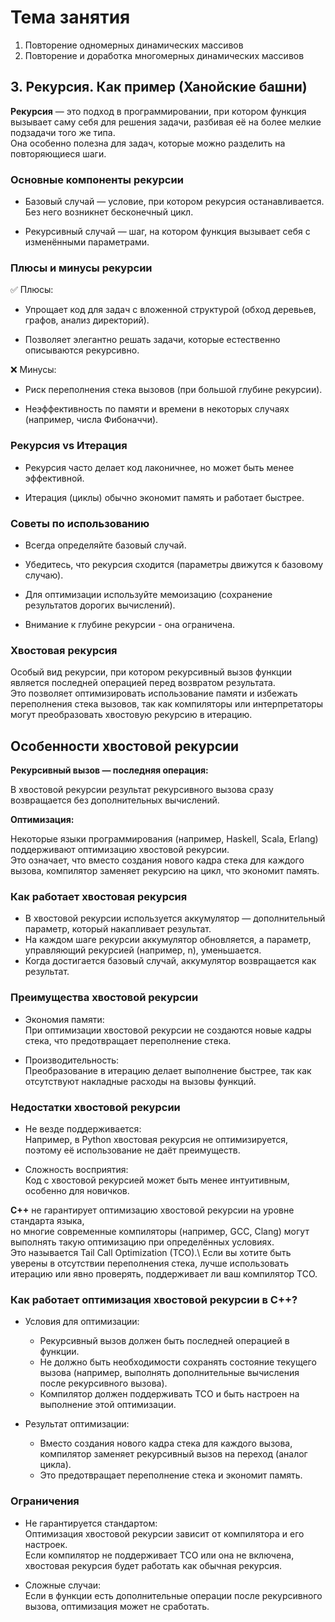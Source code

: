 # Тема занятия
1. Повторение одномерных динамических массивов
2. Повторение и доработка многомерных динамических массивов

## 3. Рекурсия. Как пример (Ханойские башни)
   
  **Рекурсия** — это подход в программировании, при котором функция вызывает саму себя для решения задачи, разбивая её на более мелкие подзадачи того же типа.\
  Она особенно полезна для задач, которые можно разделить на повторяющиеся шаги.
   
  ### Основные компоненты рекурсии
  
   - Базовый случай — условие, при котором рекурсия останавливается. Без него возникнет бесконечный цикл.

   - Рекурсивный случай — шаг, на котором функция вызывает себя с изменёнными параметрами.
   
  ### Плюсы и минусы рекурсии
  
  ✅ Плюсы:

   - Упрощает код для задач с вложенной структурой (обход деревьев, графов, анализ директорий).

   - Позволяет элегантно решать задачи, которые естественно описываются рекурсивно.

  ❌ Минусы:

   - Риск переполнения стека вызовов (при большой глубине рекурсии).

   - Неэффективность по памяти и времени в некоторых случаях (например, числа Фибоначчи).

  ### Рекурсия vs Итерация
    
   - Рекурсия часто делает код лаконичнее, но может быть менее эффективной.

   - Итерация (циклы) обычно экономит память и работает быстрее.
   
  ### Советы по использованию
  
   - Всегда определяйте базовый случай.

   - Убедитесь, что рекурсия сходится (параметры движутся к базовому случаю).

   - Для оптимизации используйте мемоизацию (сохранение результатов дорогих вычислений).

   - Внимание к глубине рекурсии - она ограничена.

  ### Хвостовая рекурсия

  Особый вид рекурсии, при котором рекурсивный вызов функции является последней операцией перед возвратом результата.\
  Это позволяет оптимизировать использование памяти и избежать переполнения стека вызовов, так как компиляторы или интерпретаторы могут преобразовать хвостовую рекурсию в итерацию.

  ## Особенности хвостовой рекурсии
  
   **Рекурсивный вызов — последняя операция:**
  
   В хвостовой рекурсии результат рекурсивного вызова сразу возвращается без дополнительных вычислений.

   **Оптимизация:**
  
   Некоторые языки программирования (например, Haskell, Scala, Erlang) поддерживают оптимизацию хвостовой рекурсии.\
   Это означает, что вместо создания нового кадра стека для каждого вызова, компилятор заменяет рекурсию на цикл, что экономит память.   

  ### Как работает хвостовая рекурсия

   - В хвостовой рекурсии используется аккумулятор — дополнительный параметр, который накапливает результат.
   - На каждом шаге рекурсии аккумулятор обновляется, а параметр, управляющий рекурсией (например, n), уменьшается.
   - Когда достигается базовый случай, аккумулятор возвращается как результат.  

  ### Преимущества хвостовой рекурсии

   - Экономия памяти:\
   При оптимизации хвостовой рекурсии не создаются новые кадры стека, что предотвращает переполнение стека.

   - Производительность:\
   Преобразование в итерацию делает выполнение быстрее, так как отсутствуют накладные расходы на вызовы функций.

  ### Недостатки хвостовой рекурсии

   - Не везде поддерживается:\
   Например, в Python хвостовая рекурсия не оптимизируется, поэтому её использование не даёт преимуществ.

 - Сложность восприятия:\
   Код с хвостовой рекурсией может быть менее интуитивным, особенно для новичков.


  **C++** не гарантирует оптимизацию хвостовой рекурсии на уровне стандарта языка,\
  но многие современные компиляторы (например, GCC, Clang) могут выполнять такую оптимизацию при определённых условиях.\
  Это называется Tail Call Optimization (TCO).\ 
  Если вы хотите быть уверены в отсутствии переполнения стека, лучше использовать итерацию или явно проверять, поддерживает ли ваш компилятор TCO.

  ### Как работает оптимизация хвостовой рекурсии в C++?

   - Условия для оптимизации:
     - Рекурсивный вызов должен быть последней операцией в функции.
     - Не должно быть необходимости сохранять состояние текущего вызова (например, выполнять дополнительные вычисления после рекурсивного вызова).
     - Компилятор должен поддерживать TCO и быть настроен на выполнение этой оптимизации.
 
   - Результат оптимизации:
     - Вместо создания нового кадра стека для каждого вызова, компилятор заменяет рекурсивный вызов на переход (аналог цикла).
     - Это предотвращает переполнение стека и экономит память.

  ### Ограничения
  
   - Не гарантируется стандартом:\
   Оптимизация хвостовой рекурсии зависит от компилятора и его настроек.\
   Если компилятор не поддерживает TCO или она не включена, хвостовая рекурсия будет работать как обычная рекурсия.

   - Сложные случаи:\
   Если в функции есть дополнительные операции после рекурсивного вызова, оптимизация может не сработать.

